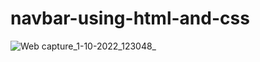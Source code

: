 # navbar-using-html-and-css

![Web capture_1-10-2022_123048_](https://user-images.githubusercontent.com/113894253/193398177-f60251bf-eab1-4b2c-9c18-5c36db622b80.jpeg)
